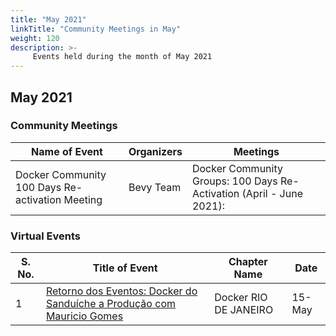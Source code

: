 ```yaml
---
title: "May 2021"
linkTitle: "Community Meetings in May"
weight: 120
description: >-
     Events held during the month of May 2021
---
```


## May 2021

### Community Meetings

| Name of Event    |  Organizers  | Meetings | 
|-----------|-----------------|----------------|
| Docker Community 100 Days Re-activation Meeting |  Bevy Team | Docker Community Groups: 100 Days Re-Activation (April - June 2021):<br>  

### Virtual Events

| S. No. | Title of Event   |  Chapter Name | Date | 
|----|-------|-----------------|----------------|
| 1 | [Retorno dos Eventos: Docker do Sanduíche a Produção com Mauricio Gomes](https://events.docker.com/events/details/docker-rio-de-janeiro-presents-retorno-dos-eventos-docker-do-sanduiche-a-producao-com-mauricio-gomes/) | Docker RIO DE JANEIRO | 15-May |
